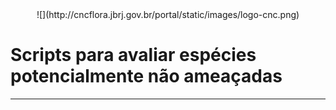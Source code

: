 <center>
![](http://cncflora.jbrj.gov.br/portal/static/images/logo-cnc.png) 
</center>

# Scripts para avaliar espécies potencialmente não ameaçadas

***

## 
